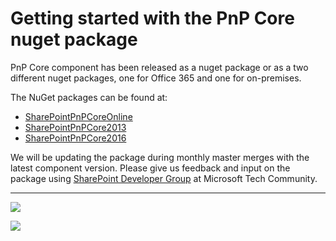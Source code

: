# Getting started with the PnP Core nuget package #

PnP Core component has been released as a nuget package or as a two different nuget packages, one for Office 365 and one for on-premises. 

The NuGet packages can be found at:
- [SharePointPnPCoreOnline](https://www.nuget.org/packages/SharePointPnPCoreOnline/)
- [SharePointPnPCore2013](https://www.nuget.org/packages/SharePointPnPCore2013/)
- [SharePointPnPCore2016](https://www.nuget.org/packages/SharePointPnPCore2016/)

We will be updating the package during monthly master merges with the latest component version. Please give us feedback and input on the package using [SharePoint Developer Group](http://aka.ms/sppnp-community) at Microsoft Tech Community.


----------


![](http://blogs.msdn.com/cfs-filesystemfile.ashx/__key/communityserver-blogs-components-weblogfiles/00-00-00-81-08-metablogapi/3223.image_5F00_46062CD9.png)


<img src="https://telemetry.sharepointpnp.com/pnp-sites-core/core/nuget" /> 
